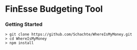 # FinEsse Budgeting Tool

### Getting Started

```
> git clone https://github.com/Schachte/WhereIsMyMoney.git 
> cd WhereIsMyMoney
> npm install
```

